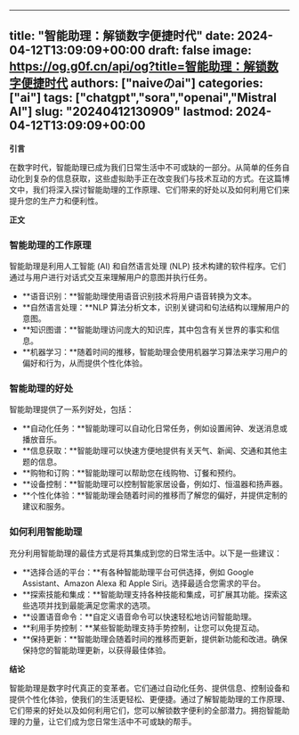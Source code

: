 
---
title: "智能助理：解锁数字便捷时代"
date: 2024-04-12T13:09:09+00:00
draft: false
image: https://og.g0f.cn/api/og?title=智能助理：解锁数字便捷时代
authors: ["naiveのai"]
categories: ["ai"]
tags: ["chatgpt","sora","openai","Mistral AI"]
slug: "20240412130909"
lastmod: 2024-04-12T13:09:09+00:00
---
**引言**

在数字时代，智能助理已成为我们日常生活中不可或缺的一部分。从简单的任务自动化到复杂的信息获取，这些虚拟助手正在改变我们与技术互动的方式。在这篇博文中，我们将深入探讨智能助理的工作原理、它们带来的好处以及如何利用它们来提升您的生产力和便利性。

**正文**

### 智能助理的工作原理

智能助理是利用人工智能 (AI) 和自然语言处理 (NLP) 技术构建的软件程序。它们通过与用户进行对话式交互来理解用户的意图并执行任务。

* **语音识别：**智能助理使用语音识别技术将用户语音转换为文本。
* **自然语言处理：**NLP 算法分析文本，识别关键词和句法结构以理解用户的意图。
* **知识图谱：**智能助理访问庞大的知识库，其中包含有关世界的事实和信息。
* **机器学习：**随着时间的推移，智能助理会使用机器学习算法来学习用户的偏好和行为，从而提供个性化体验。

### 智能助理的好处

智能助理提供了一系列好处，包括：

* **自动化任务：**智能助理可以自动化日常任务，例如设置闹钟、发送消息或播放音乐。
* **信息获取：**智能助理可以快速方便地提供有关天气、新闻、交通和其他主题的信息。
* **购物和订购：**智能助理可以帮助您在线购物、订餐和预约。
* **设备控制：**智能助理可以控制智能家居设备，例如灯、恒温器和扬声器。
* **个性化体验：**智能助理会随着时间的推移而了解您的偏好，并提供定制的建议和服务。

### 如何利用智能助理

充分利用智能助理的最佳方式是将其集成到您的日常生活中。以下是一些建议：

* **选择合适的平台：**有各种智能助理平台可供选择，例如 Google Assistant、Amazon Alexa 和 Apple Siri。选择最适合您需求的平台。
* **探索技能和集成：**智能助理支持各种技能和集成，可扩展其功能。探索这些选项并找到最能满足您需求的选项。
* **设置语音命令：**自定义语音命令可以快速轻松地访问智能助理。
* **利用手势控制：**某些智能助理支持手势控制，让您可以免提互动。
* **保持更新：**智能助理会随着时间的推移而更新，提供新功能和改进。确保保持您的智能助理更新，以获得最佳体验。

**结论**

智能助理是数字时代真正的变革者。它们通过自动化任务、提供信息、控制设备和提供个性化体验，使我们的生活更轻松、更便捷。通过了解智能助理的工作原理、它们带来的好处以及如何利用它们，您可以解锁数字便利的全部潜力。拥抱智能助理的力量，让它们成为您日常生活中不可或缺的帮手。
